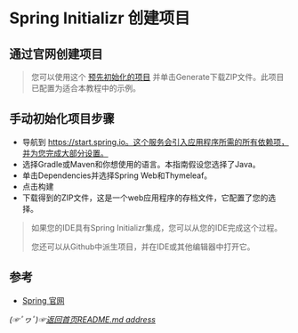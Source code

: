 # Spring Initializr 创建项目  

## 通过官网创建项目

> 您可以使用这个 [预先初始化的项目](https://start.spring.io/) 并单击Generate下载ZIP文件。此项目已配置为适合本教程中的示例。

## 手动初始化项目步骤
* 导航到 https://start.spring.io。这个服务会引入应用程序所需的所有依赖项，并为您完成大部分设置。  
* 选择Gradle或Maven和你想使用的语言。本指南假设您选择了Java。  
* 单击Dependencies并选择Spring Web和Thymeleaf。  
* 点击构建
* 下载得到的ZIP文件，这是一个web应用程序的存档文件，它配置了您的选择。

> 如果您的IDE具有Spring Initializr集成，您可以从您的IDE完成这个过程。  
> 
> 您还可以从Github中派生项目，并在IDE或其他编辑器中打开它。


## 参考
* [Spring 官网](https://spring.io/)

*(☞ﾟヮﾟ)☞[返回首页README.md address](https://github.com/fredomli/java-standard)*

